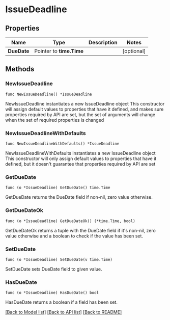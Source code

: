 # IssueDeadline

## Properties

Name | Type | Description | Notes
------------ | ------------- | ------------- | -------------
**DueDate** | Pointer to **time.Time** |  | [optional] 

## Methods

### NewIssueDeadline

`func NewIssueDeadline() *IssueDeadline`

NewIssueDeadline instantiates a new IssueDeadline object
This constructor will assign default values to properties that have it defined,
and makes sure properties required by API are set, but the set of arguments
will change when the set of required properties is changed

### NewIssueDeadlineWithDefaults

`func NewIssueDeadlineWithDefaults() *IssueDeadline`

NewIssueDeadlineWithDefaults instantiates a new IssueDeadline object
This constructor will only assign default values to properties that have it defined,
but it doesn't guarantee that properties required by API are set

### GetDueDate

`func (o *IssueDeadline) GetDueDate() time.Time`

GetDueDate returns the DueDate field if non-nil, zero value otherwise.

### GetDueDateOk

`func (o *IssueDeadline) GetDueDateOk() (*time.Time, bool)`

GetDueDateOk returns a tuple with the DueDate field if it's non-nil, zero value otherwise
and a boolean to check if the value has been set.

### SetDueDate

`func (o *IssueDeadline) SetDueDate(v time.Time)`

SetDueDate sets DueDate field to given value.

### HasDueDate

`func (o *IssueDeadline) HasDueDate() bool`

HasDueDate returns a boolean if a field has been set.


[[Back to Model list]](../README.md#documentation-for-models) [[Back to API list]](../README.md#documentation-for-api-endpoints) [[Back to README]](../README.md)


